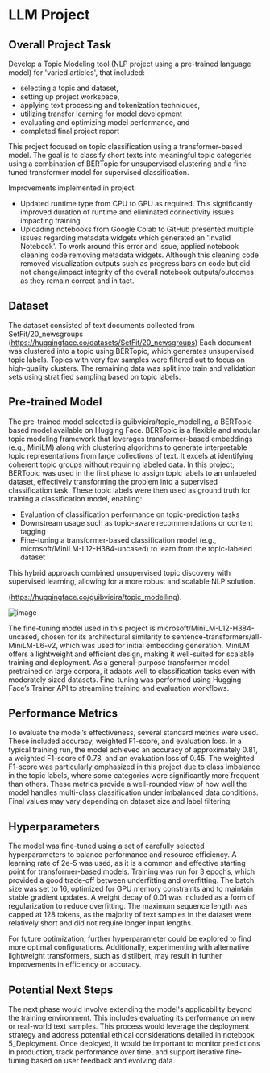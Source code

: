 # LLM Project
## Overall Project Task
Develop a Topic Modeling tool (NLP project using a pre-trained language model) for 'varied articles', that included: 
- selecting a topic and dataset,
- setting up project workspace,
- applying text processing and tokenization techniques,
- utilizing transfer learning for model development
- evaluating and optimizing model performance, and
- completed final project report

This project focused on topic classification using a transformer-based model. The goal is to classify short texts into meaningful topic categories using a combination of BERTopic for unsupervised clustering and a fine-tuned transformer model for supervised classification.

Improvements implemented in project:
-  Updated runtime type from CPU to GPU as required. This significantly improved duration of runtime and eliminated connectivity issues impacting training.
-  Uploading notebooks from Google Colab to GitHub presented multiple issues regarding metadata widgets which generated an 'Invalid Notebook'. To work around this error and issue, applied notebook cleaning code removing metadata widgets. Although this cleaning code removed visualization outputs such as progress bars on code but did not change/impact integrity of the overall notebook outputs/outcomes as they remain correct and in tact. 

## Dataset
The dataset consisted of text documents collected from SetFit/20_newsgroups (https://huggingface.co/datasets/SetFit/20_newsgroups)
Each document was clustered into a topic using BERTopic, which generates unsupervised topic labels. Topics with very few samples were filtered out to focus on high-quality clusters. The remaining data was split into train and validation sets using stratified sampling based on topic labels.

## Pre-trained Model
The pre-trained model selected is guibvieira/topic_modelling, a BERTopic-based model available on Hugging Face. BERTopic is a flexible and modular topic modeling framework that leverages transformer-based embeddings (e.g., MiniLM) along with clustering algorithms to generate interpretable topic representations from large collections of text. It excels at identifying coherent topic groups without requiring labeled data.
In this project, BERTopic was used in the first phase to assign topic labels to an unlabeled dataset, effectively transforming the problem into a supervised classification task. These topic labels were then used as ground truth for training a classification model, enabling:
- Evaluation of classification performance on topic-prediction tasks
- Downstream usage such as topic-aware recommendations or content tagging
- Fine-tuning a transformer-based classification model (e.g., microsoft/MiniLM-L12-H384-uncased) to learn from the topic-labeled dataset

This hybrid approach combined unsupervised topic discovery with supervised learning, allowing for a more robust and scalable NLP solution.

(https://huggingface.co/guibvieira/topic_modelling). 

![image](https://github.com/user-attachments/assets/e8f8d756-38dd-4f16-9207-440a3c32db87)

The fine-tuning model used in this project is microsoft/MiniLM-L12-H384-uncased, chosen for its architectural similarity to sentence-transformers/all-MiniLM-L6-v2, which was used for initial embedding generation. MiniLM offers a lightweight and efficient design, making it well-suited for scalable training and deployment. As a general-purpose transformer model pretrained on large corpora, it adapts well to classification tasks even with moderately sized datasets. Fine-tuning was performed using Hugging Face’s Trainer API to streamline training and evaluation workflows.

## Performance Metrics
To evaluate the model’s effectiveness, several standard metrics were used. These included accuracy, weighted F1-score, and evaluation loss. In a typical training run, the model achieved an accuracy of approximately 0.81, a weighted F1-score of 0.78, and an evaluation loss of 0.45. The weighted F1-score was particularly emphasized in this project due to class imbalance in the topic labels, where some categories were significantly more frequent than others. These metrics provide a well-rounded view of how well the model handles multi-class classification under imbalanced data conditions. Final values may vary depending on dataset size and label filtering.

## Hyperparameters
The model was fine-tuned using a set of carefully selected hyperparameters to balance performance and resource efficiency. A learning rate of 2e-5 was used, as it is a common and effective starting point for transformer-based models. Training was run for 3 epochs, which provided a good trade-off between underfitting and overfitting. The batch size was set to 16, optimized for GPU memory constraints and to maintain stable gradient updates. A weight decay of 0.01 was included as a form of regularization to reduce overfitting. The maximum sequence length was capped at 128 tokens, as the majority of text samples in the dataset were relatively short and did not require longer input lengths.

For future optimization, further hyperparameter could be explored to find more optimal configurations. Additionally, experimenting with alternative lightweight transformers, such as distilbert, may result in further improvements in efficiency or accuracy.

## Potential Next Steps
The next phase would involve extending the model's applicability beyond the training environment. This includes evaluating its performance on new or real-world text samples. This process would leverage the deployment strategy and address potential ethical considerations detailed in notebook 5_Deployment. Once deployed, it would be important to monitor predictions in production, track performance over time, and support iterative fine-tuning based on user feedback and evolving data.
